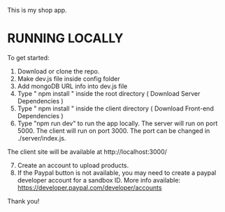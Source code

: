 This is my shop app.

# RUNNING LOCALLY

To get started:

1. Download or clone the repo.
2. Make dev.js file inside config folder
3. Add mongoDB URL info into dev.js file
4. Type " npm install " inside the root directory ( Download Server Dependencies )
5. Type " npm install " inside the client directory ( Download Front-end Dependencies )
6. Type "npm run dev" to run the app locally. The server will run on port 5000. The client will run on port 3000. The port can be changed in ./server/index.js.

The client site will be available at http://localhost:3000/

7. Create an account to upload products.
8. If the Paypal button is not available, you may need to create a paypal developer account for a sandbox ID. More info available: https://developer.paypal.com/developer/accounts

Thank you!
